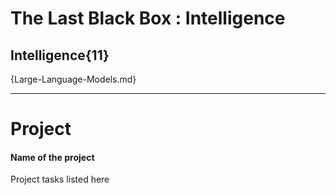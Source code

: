 # The Last Black Box : Intelligence

## Intelligence{11}

{Large-Language-Models.md}

---

# Project
#### Name of the project
Project tasks listed here
